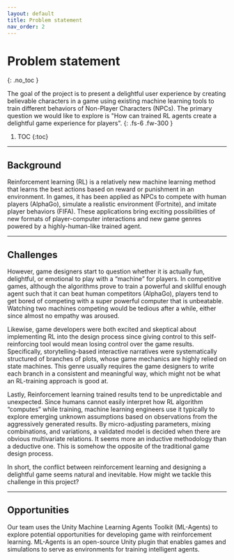 ```yaml
---
layout: default
title: Problem statement
nav_order: 2
---
```



# Problem statement
{: .no_toc }


The goal of the project is to present a delightful user experience by creating believable characters in a game using existing machine learning tools to train different behaviors of Non-Player Characters (NPCs). The primary question we would like to explore is "How can trained RL agents create a delightful game experience for players".
{: .fs-6 .fw-300 }


1. TOC
{:toc}

---

## Background

Reinforcement learning (RL) is a relatively new machine learning method that learns the best actions based on reward or punishment in an environment. In games, it has been applied as NPCs to compete with human players (AlphaGo), simulate a realistic environment (Fortnite), and imitate player behaviors (FIFA). These applications bring exciting possibilities of new formats of player-computer interactions and new game genres powered by a highly-human-like trained agent.

---

## Challenges
However, game designers start to question whether it is actually fun, delightful, or emotional to play with a “machine” for players. In competitive games, although the algorithms prove to train a powerful and skillful enough agent such that it can beat human competitors (AlphaGo), players tend to get bored of competing with a super powerful computer that is unbeatable. Watching two machines competing would be tedious after a while, either since almost no empathy was aroused.

Likewise, game developers were both excited and skeptical about implementing RL into the design process since giving control to this self-reinforcing tool would mean losing control over the game results. Specifically, storytelling-based interactive narratives were systematically structured of branches of plots, whose game mechanics are highly relied on state machines. This genre usually requires the game designers to write each branch in a consistent and meaningful way, which might not be what an RL-training approach is good at.

Lastly, Reinforcement learning trained results tend to be unpredictable and unexpected. Since humans cannot easily interpret how RL algorithm “computes” while training, machine learning engineers use it typically to explore emerging unknown assumptions based on observations from the aggressively generated results. By micro-adjusting parameters, mixing combinations, and variations, a validated model is decided when there are obvious multivariate relations. It seems more an inductive methodology than a deductive one. This is somehow the opposite of the traditional game design process.

In short, the conflict between reinforcement learning and designing a delightful game seems natural and inevitable. How might we tackle this challenge in this project?


---

## Opportunities
Our team uses the Unity Machine Learning Agents Toolkit (ML-Agents) to explore potential opportunities for developing game with reinforcement learning. ML-Agents is an open-source Unity plugin that enables games and simulations to serve as environments for training intelligent agents.
